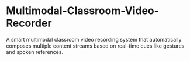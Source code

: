 # Multimodal-Classroom-Video-Recorder
A smart multimodal classroom video recording system that automatically composes multiple content streams based on real-time cues like gestures and spoken references.
